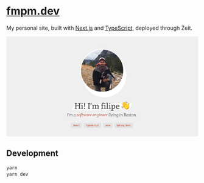 # [fmpm.dev](https://fmpm.dev)

My personal site, built with [Next.js](https://nextjs.org/) and
[TypeScript](https://www.typescriptlang.org/), deployed through Zeit.

![demo](public/share.png)

## Development

```bash
yarn
yarn dev
```
